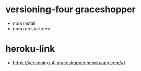 # versioning-four graceshopper
- npm install
- npm run start:dev

# heroku-link
- https://versioning-4-graceshopper.herokuapp.com/#/
